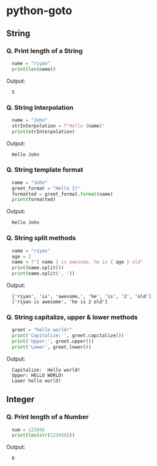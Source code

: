 # python-goto


## String

### Q. Print length of a String
```py
  name = "riyan"
  print(len(name))
```
Output:
```
  5
```

### Q. String Interpolation
```py
  name = "John"
  strInterpolation = f"Hello {name}"
  print(strInterpolation) 
```
Output:
```
  Hello John
```
### Q. String template format
```py
  name = "John"
  greet_format = "Hello {}"
  formatted = greet_format.format(name)
  print(formatted)
```
Output:
```
  Hello John
```


### Q. String split methods 
```py 
  name = "riyan"
  age = 2
  name = f"{ name } is awesome, he is { age } old"
  print(name.split())
  print(name.split(', '))
```
Output:
```
  ['riyan', 'is', 'awesome,', 'he', 'is', '2', 'old']
  ['riyan is awesome', 'he is 2 old']
```


### Q. String capitalize, upper & lower methods 
```py 
  greet = "hello world!"
  print('Capitalize: ', greet.capitalize())
  print('Upper:', greet.upper())
  print('Lower', greet.lower())
```
Output:
```
  Capitalize:  Hello world!
  Upper: HELLO WORLD!
  Lower hello world!
```

## Integer
### Q. Print length of a Number
```py
  num = 123456
  print(len(str(123456)))
```
Output:
```
  6
```




